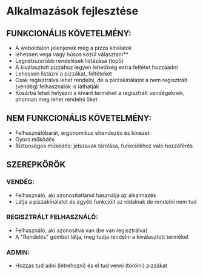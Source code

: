 # Alkalmazások fejlesztése
## FUNKCIONÁLIS KÖVETELMÉNY:
- A weboldalon jelenjenek meg a pizza kínálatok
- lehessen vega vagy húsos közül választani**
- Legnébszerűbb rendelések listázása (top5)
- A kiválasztott pizzához legyen lehetőség extra feltétet hozzáadni
- Lehessen listázni a pizzákat, feltéteket
- Csak regisztrálva lehet rendelni, de a pizzakínálatot a nem regisztrált (vendég) felhasználók is láthatják
- Kosárba lehet helyezni a kívánt terméket a regisztrált vendégeknek, ahonnan meg lehet rendelni őket
## NEM FUNKCIONÁLIS KÖVETELMÉNY:
- Felhasználóbarát, ergonomikus elrendezés és kinézet
- Gyors működés
- Biztonságos működés: jelszavak tárolása, funkciókhoz való hozzáférés
## SZEREPKÖRÖK
### VENDÉG:
- Felhasználó, aki azonosítatlanul használja az alkalmazés
- Látja a pizzakínálatot és egyéb funkcióit az oldalnak de rendelni nem tud
### REGISZTRÁLT FELHASZNÁLÓ:
- Felhasználó, aki azonosítva van (be van regisztrálva)
- A "Rendelés" gombot látja, meg tudja rendelni a kiválasztott terméket
### ADMIN:
- Hozzás tud adni (létrehozni) és el tud venni (törölni) pizzákat
